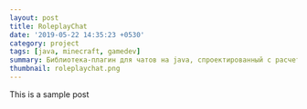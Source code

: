 ```yaml
---
layout: post
title: RoleplayChat
date: '2019-05-22 14:35:23 +0530'
category: project
tags: [java, minecraft, gamedev]
summary: Библиотека-плагин для чатов на java, спроектированный с расчетом на расширяемость и независимость от игры.
thumbnail: roleplaychat.png
---
```


This is a sample post
